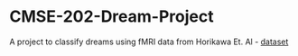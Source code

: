 # CMSE-202-Dream-Project

A project to classify dreams using fMRI data from Horikawa Et. Al - [dataset](http://brainliner.jp/data/brainliner/Human_Dream_Decoding)
